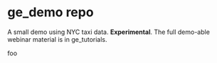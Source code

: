 # ge_demo repo

A small demo using NYC taxi data. **Experimental**. The full demo-able webinar material is in ge_tutorials.

foo
